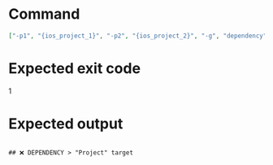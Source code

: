 # Command
```json
["-p1", "{ios_project_1}", "-p2", "{ios_project_2}", "-g", "dependency", "-t", "Project", "-f", "markdown"]
```

# Expected exit code
1

# Expected output
```

## ❌ DEPENDENCY > "Project" target



```
